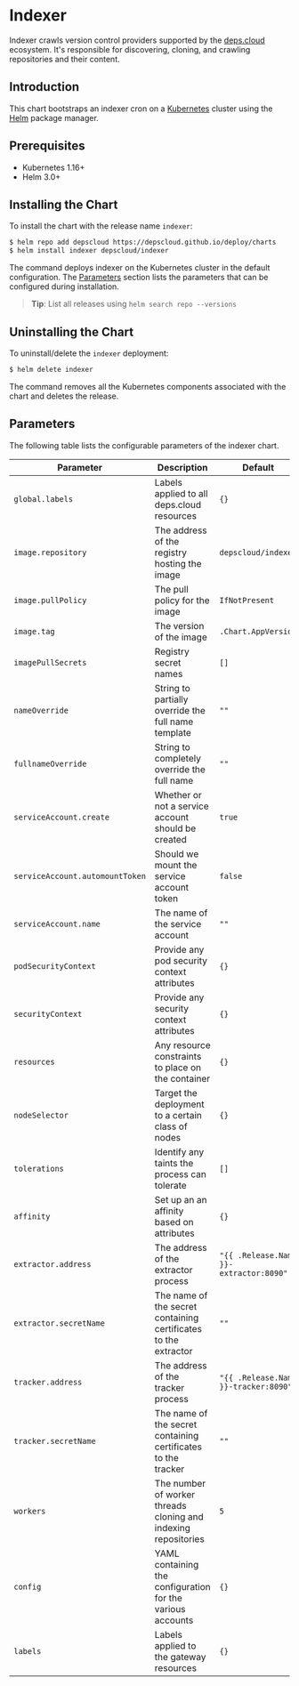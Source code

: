 # Indexer

Indexer crawls version control providers supported by the [deps.cloud](https://deps.cloud) ecosystem.
It's responsible for discovering, cloning, and crawling repositories and their content.

## Introduction

This chart bootstraps an indexer cron on a [Kubernetes](http://kubernetes.io) cluster using the [Helm](https://helm.sh) package manager.

## Prerequisites

- Kubernetes 1.16+
- Helm 3.0+

## Installing the Chart

To install the chart with the release name `indexer`:

```bash
$ helm repo add depscloud https://depscloud.github.io/deploy/charts
$ helm install indexer depscloud/indexer
```

The command deploys indexer on the Kubernetes cluster in the default configuration.
The [Parameters](#parameters) section lists the parameters that can be configured during installation.

> **Tip**: List all releases using `helm search repo --versions`

## Uninstalling the Chart

To uninstall/delete the `indexer` deployment:

```bash
$ helm delete indexer
```

The command removes all the Kubernetes components associated with the chart and deletes the release.

## Parameters

The following table lists the configurable parameters of the indexer chart.

| Parameter                                | Description                                                     | Default                                |
|------------------------------------------|-----------------------------------------------------------------|----------------------------------------|
| `global.labels`                          | Labels applied to all deps.cloud resources                      | `{}`                                   |
| `image.repository`                       | The address of the registry hosting the image                   | `depscloud/indexer`                    |
| `image.pullPolicy`                       | The pull policy for the image                                   | `IfNotPresent`                         |
| `image.tag`                              | The version of the image                                        | `.Chart.AppVersion`                    |
| `imagePullSecrets`                       | Registry secret names                                           | `[]`                                   |
| `nameOverride`                           | String to partially override the full name template             | `""`                                   |
| `fullnameOverride`                       | String to completely override the full name                     | `""`                                   |
| `serviceAccount.create`                  | Whether or not a service account should be created              | `true`                                 |
| `serviceAccount.automountToken`          | Should we mount the service account token                       | `false`                                |
| `serviceAccount.name`                    | The name of the service account                                 | `""`                                   |
| `podSecurityContext`                     | Provide any pod security context attributes                     | `{}`                                   |
| `securityContext`                        | Provide any security context attributes                         | `{}`                                   |
| `resources`                              | Any resource constraints to place on the container              | `{}`                                   |
| `nodeSelector`                           | Target the deployment to a certain class of nodes               | `{}`                                   |
| `tolerations`                            | Identify any taints the process can tolerate                    | `[]`                                   |
| `affinity`                               | Set up an an affinity based on attributes                       | `{}`                                   |
| `extractor.address`                      | The address of the extractor process                            | `"{{ .Release.Name }}-extractor:8090"` |
| `extractor.secretName`                   | The name of the secret containing certificates to the extractor | `""`                                   |
| `tracker.address`                        | The address of the tracker process                              | `"{{ .Release.Name }}-tracker:8090"`   |
| `tracker.secretName`                     | The name of the secret containing certificates to the tracker   | `""`                                   |
| `workers`                                | The number of worker threads cloning and indexing repositories  | `5`                                    |
| `config`                                 | YAML containing the configuration for the various accounts      | `{}`                                   |
| `labels`                                 | Labels applied to the gateway resources                         | `{}`                                   |
